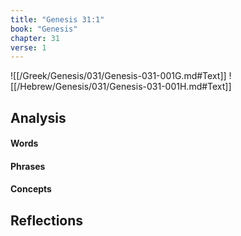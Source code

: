 ```yaml
---
title: "Genesis 31:1"
book: "Genesis"
chapter: 31
verse: 1
---
```

![[/Greek/Genesis/031/Genesis-031-001G.md#Text]]
![[/Hebrew/Genesis/031/Genesis-031-001H.md#Text]]

## Analysis

#### Words

#### Phrases

#### Concepts

## Reflections

